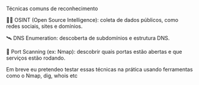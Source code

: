 Técnicas comuns de reconhecimento

🕵️‍♂️ OSINT (Open Source Intelligence): coleta de dados públicos, como redes sociais, sites e domínios.

🛰️ DNS Enumeration: descoberta de subdomínios e estrutura DNS.

📡 Port Scanning (ex: Nmap): descobrir quais portas estão abertas e que serviços estão rodando.

Em breve eu pretendeo testar essas técnicas na prática usando ferramentas como o Nmap, dig, whois etc
